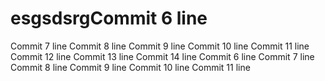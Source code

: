 # esgsdsrgCommit 6 line
Commit 7 line
Commit 8 line
Commit 9 line
Commit 10 line
Commit 11 line
Commit 12 line
Commit 13 line
Commit 14 line
Commit 6 line
Commit 7 line
Commit 8 line
Commit 9 line
Commit 10 line
Commit 11 line
